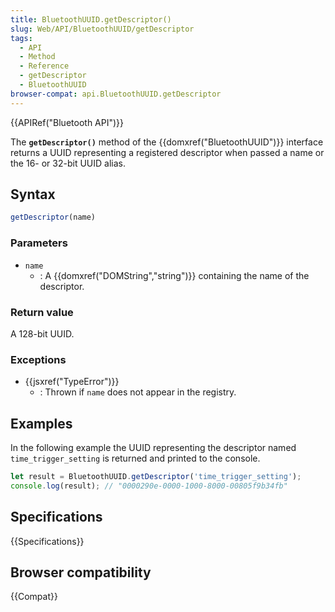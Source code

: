 ```yaml
---
title: BluetoothUUID.getDescriptor()
slug: Web/API/BluetoothUUID/getDescriptor
tags:
  - API
  - Method
  - Reference
  - getDescriptor
  - BluetoothUUID
browser-compat: api.BluetoothUUID.getDescriptor
---
```

{{APIRef("Bluetooth API")}}

The **`getDescriptor()`**  method of the {{domxref("BluetoothUUID")}} interface returns a UUID representing a registered descriptor when passed a name or the 16- or 32-bit UUID alias.

## Syntax

```js
getDescriptor(name)
```

### Parameters

- `name`
  - : A {{domxref("DOMString","string")}} containing the name of the descriptor.

### Return value

A 128-bit UUID.

### Exceptions

- {{jsxref("TypeError")}}
  - : Thrown if `name` does not appear in the registry.

## Examples

In the following example the UUID representing the descriptor named `time_trigger_setting` is returned and printed to the console.

```js
let result = BluetoothUUID.getDescriptor('time_trigger_setting');
console.log(result); // "0000290e-0000-1000-8000-00805f9b34fb"
```

## Specifications

{{Specifications}}

## Browser compatibility

{{Compat}}
